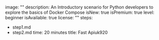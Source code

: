 image: ""
description: An Introductory scenario for Python developers to explore the basics of Docker Compose
isNew: true
isPremium: true
level: beginner
isAvailable: true
license: ""
steps:
- step1.md
- step2.md
time: 20 minutes
title: Fast Apiuk920
